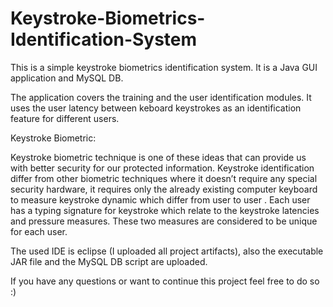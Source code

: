 # Keystroke-Biometrics-Identification-System
This is a simple keystroke biometrics identification system. It is a Java GUI application and MySQL DB. 

The application covers the training and the user identification modules. It uses the user latency between keboard keystrokes as an identification feature for different users.


Keystroke Biometric:

Keystroke biometric technique is one of these ideas that can provide us with better security for our protected information. Keystroke identification differ from other biometric techniques where it doesn’t require any special security hardware, it requires only the already existing computer keyboard to measure keystroke dynamic which differ from user to user . Each user has a typing signature for keystroke which relate to the keystroke latencies and pressure measures. These two measures are considered to be unique for each user.


The used IDE is eclipse (I uploaded all project artifacts), also the executable JAR file and the MySQL DB script are uploaded.

If you have any questions or want to continue this project feel free to do so :)
